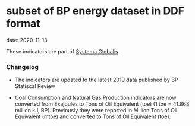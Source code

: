 # subset of BP energy dataset in DDF format
date: 2020-11-13

These indicators are part of [Systema Globalis](https://github.com/open-numbers/ddf--gapminder--systema_globalis).

### Changelog

* The indicators are updated to the latest 2019 data published by BP Statiscal Review

* Coal Consumption and Natural Gas Production indicators are now converted from Exajoules to Tons of Oil Equivalent (toe) (1 toe = 41.868 million kJ, BP). Previously they were reported in Million Tons of Oil Equivalent (mtoe) and converted to Tons of Oil Equivalent (toe).

